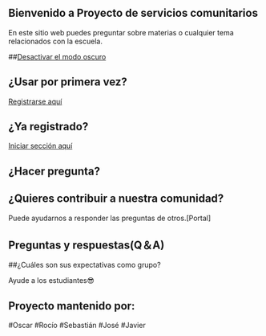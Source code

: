 ## Bienvenido a Proyecto de servicios comunitarios

En este sitio web puedes preguntar sobre materias o cualquier tema relacionados con la escuela.

##[Desactivar el modo oscuro](https://oscar-04.github.io/Test-04)

## ¿Usar por primera vez? 
[Registrarse aquí](https://github.com/Oscar-04/Clover-04/issues/new/choose)



## ¿Ya registrado? 
[Iniciar sección aquí](https://github.com/Oscar-04/Clover-04/issues/new/choose)



## ¿Hacer pregunta?



## ¿Quieres contribuir a nuestra comunidad?
Puede ayudarnos a responder las preguntas de otros.[Portal]



## Preguntas y respuestas(Q＆A)


##¿Cuáles son sus expectativas como grupo?
 
 Ayude a los estudiantes😎
 
 
## Proyecto mantenido por:

#Oscar
#Rocío
#Sebastián
#José
#Javier
